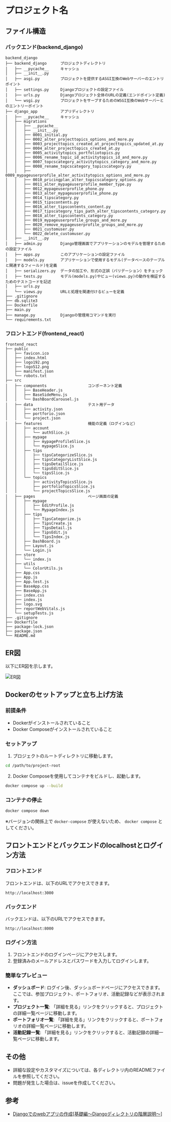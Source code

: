 # プロジェクト名

## ファイル構造

### バックエンド(backend_django)

```
backend_django
├── backend_django      プロジェクトディレクトリ
│   ├── __pycache__     キャッシュ
│   ├── __init__.py
│   ├── asgi.py         プロジェクトを提供するASGI互換のWebサーバーのエントリポイント
│   ├── settings.py     Djangoプロジェクトの設定ファイル
│   ├── urls.py         Djangoプロジェクト全体のURLの定義(エンドポイント定義)
│   └── wsgi.py         プロジェクトをサーブするためのWSGI互換のWebサーバーとのエントリーポイント
├── django_app          アプリディレクトリ
│   ├── __pycache__     キャッシュ
│   ├── migrations
│   │   ├── __pycache__
│   │   ├── __init__.py
│   │   ├── 0001_initial.py
│   │   ├── 0002_alter_projecttopics_options_and_more.py
│   │   ├── 0003_projecttopics_created_at_projecttopics_updated_at.py
│   │   ├── 0004_alter_projecttopics_created_at.py
│   │   ├── 0005_activitytopics_portfoliotopics.py
│   │   ├── 0006_rename_topic_id_activitytopics_id_and_more.py
│   │   ├── 0007_topcscategory_activitytopics_category_and_more.py
│   │   ├── 0008_rename_topcscategory_topicscategory.py
│   │   ├── 0009_mypageuserprofile_alter_activitytopics_options_and_more.py
│   │   ├── 0010_pricingplan_alter_topicscategory_options.py
│   │   ├── 0011_alter_mypageuserprofile_member_type.py
│   │   ├── 0012_mypageuserprofile_phone.py
│   │   ├── 0013_alter_mypageuserprofile_phone.py
│   │   ├── 0014_tipscategory.py
│   │   ├── 0015_tipscontents.py
│   │   ├── 0016_alter_tipscontents_content.py
│   │   ├── 0017_tipscategory_tips_path_alter_tipscontents_category.py
│   │   ├── 0018_alter_tipscontents_category.py
│   │   ├── 0019_mypageuserprofile_groups_and_more.py
│   │   ├── 0020_remove_mypageuserprofile_groups_and_more.py
│   │   ├── 0021_customuser.py
│   │   └── 0022_delete_customuser.py
│   ├── __init__.py
│   ├── admin.py        Django管理画面でアプリケーションのモデルを管理するための設定ファイル
│   ├── apps.py         このアプリケーションの設定ファイル
│   ├── models.py       アプリケーションで使用するモデル(データベースのテーブルと関連するフィールド)を定義
│   ├── serializers.py  データの加工や、形式の正誤（バリデーション）をチェック
│   ├── tests.py        モデル(models.py)やビュー(views.py)の動作を検証するためのテストコードを記述
│   ├── urls.py
│   └── views.py        URLと処理を関連付けるビューを定義
├── .gitignore
├── db.sqlite3
├── Dockerfile
├── main.py
├── manage.py           Djangoの管理用コマンドを実行
└── requirements.txt
```

### フロントエンド(frontend_react)

```
frontend_react
├── public
│   ├── favicon.ico
│   ├── index.html
│   ├── logo192.png
│   ├── logo512.png
│   ├── manifest.json
│   └── robots.txt
├── src
│   ├── components                  コンポーネント定義
│   │   ├── BaseHeader.js
│   │   ├── BaseSideMenu.js
│   │   └── DashBoardCarousel.js
│   ├── data                        テスト用データ
│   │   ├── activity.json
│   │   ├── portforio.json
│   │   └── project.json
│   ├── features                    機能の定義（ログインなど）
│   │   ├── account
│   │   │   └── authSlice.js
│   │   ├── mypage
│   │   │   ├── mypageProfileSlice.js
│   │   │   └── mypageSlice.js
│   │   ├── tips
│   │   │   ├── tipsCategorizeSlice.js
│   │   │   ├── tipsCategoryListSlice.js
│   │   │   ├── tipsDetailSlice.js
│   │   │   ├── tipsEditSlice.js
│   │   │   └── tipsSlice.js
│   │   └── topics
│   │       ├── activityTopicsSlice.js
│   │       ├── portfolioTopicsSlice.js
│   │       └── projectTopicsSlice.js
│   ├── pages                       ページ画面の定義
│   │   ├── mypage
│   │   │   ├── EditProfile.js
│   │   │   └── MypageIndex.js
│   │   ├── tips
│   │   │   ├── TipsCategorize.js
│   │   │   ├── TipsCreate.js
│   │   │   ├── TipsDetail.js
│   │   │   ├── TipsEdit.js
│   │   │   └── TipsIndex.js
│   │   ├── DashBoard.js
│   │   ├── Layout.js
│   │   └── Login.js
│   ├── store
│   │   └── index.js
│   ├── utils
│   │   └── ColorUtils.js
│   ├── App.css
│   ├── App.js
│   ├── App.test.js
│   ├── BaseApp.css
│   ├── BaseApp.js
│   ├── index.css
│   ├── index.js
│   ├── logo.svg
│   ├── reportWebVitals.js
│   └── setupTests.js
├── .gitignore
├── Dockerfile
├── package-lock.json
├── package.json
└── README.md
```

## ER図

以下にER図を示します。

![ER図](path/to/er-diagram.png)

## Dockerのセットアップと立ち上げ方法

### 前提条件

- Dockerがインストールされていること
- Docker Composeがインストールされていること

### セットアップ

1. プロジェクトのルートディレクトリに移動します。

```bash
cd /path/to/project-root
```

2. Docker Composeを使用してコンテナをビルドし、起動します。

```bash
docker compose up --build
```


### コンテナの停止

```bash
docker compose down
```

※バージョンの関係上で `docker-compose` が使えないため、 `docker compose` としてください。


## フロントエンドとバックエンドのlocalhostとログイン方法

### フロントエンド
フロントエンドは、以下のURLでアクセスできます。

```
http://localhost:3000
```

### バックエンド
バックエンドは、以下のURLでアクセスできます。

```
http://localhost:8000
```

### ログイン方法

1. フロントエンドのログインページにアクセスします。
2. 登録済みのメールアドレスとパスワードを入力してログインします。

### 簡単なプレビュー

- **ダッシュボード**: ログイン後、ダッシュボードページにアクセスできます。ここでは、参加プロジェクト、ポートフォリオ、活動記録などが表示されます。
- **プロジェクト一覧**: 「詳細を見る」リンクをクリックすると、プロジェクトの詳細一覧ページに移動します。
- **ポートフォリオ一覧**: 「詳細を見る」リンクをクリックすると、ポートフォリオの詳細一覧ページに移動します。
- **活動記録一覧**: 「詳細を見る」リンクをクリックすると、活動記録の詳細一覧ページに移動します。

## その他

- 詳細な設定やカスタマイズについては、各ディレクトリ内のREADMEファイルを参照してください。
- 問題が発生した場合は、issueを作成してください。


## 参考

- [Djangoでのwebアプリの作成[基礎編〜Djangoディレクトリの階層説明〜]](https://qiita.com/JavaLangRuntimeException/items/8787692aaf9b1d943205)